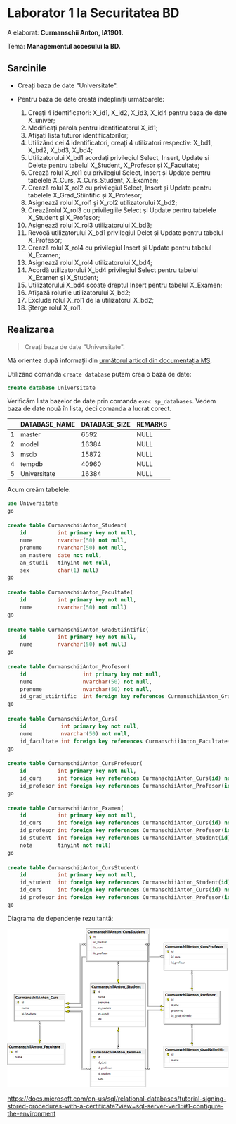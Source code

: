 # Laborator 1 la Securitatea BD

A elaborat: **Curmanschii Anton, IA1901.**

Tema: **Managementul accesului la BD.**


## Sarcinile

- Creați baza de date "Universitate".

- Pentru baza de date creată îndepliniți următoarele:
  1. Creați 4 identificatori: X_id1, X_id2, X_id3, X_id4 pentru baza de date X_univer;
  2. Modificați parola pentru identificatorul X_id1;
  3. Afișați lista tuturor identificatorilor;
  4. Utilizând cei 4 identificatori, creați 4 utilizatori respectiv: X_bd1, X_bd2, X_bd3, X_bd4;
  5. Utilizatorului X_bd1 acordați privilegiul Select, Insert, Update și Delete pentru tabelul
  X_Student, X_Profesor și X_Facultate;
  6. Crează rolul X_rol1 cu privilegiul Select, Insert și Update pentru tabelele X_Curs,
  X_Curs_Student, X_Examen;
  7. Crează rolul X_rol2 cu privilegiul Select, Insert și Update pentru tabelele X_Grad_Stiintific și
  X_Profesor;
  8. Asignează rolul X_rol1 și X_rol2 utilizatorului X_bd2;
  9. Creazărolul X_rol3 cu privilegiile Select și Update pentru tabelele X_Student și X_Profesor;
  10. Asignează rolul X_rol3 utilizatorului X_bd3;
  11. Revocă utilizatorului X_bd1 privilegiul Delet și Update pentru tabelul X_Profesor;
  12. Crează rolul X_rol4 cu privilegiul Insert și Update pentru tabelul X_Examen;
  13. Asignează rolul X_rol4 utilizatorului X_bd4;
  14. Acordă utilizatorului X_bd4 privilegiul Select pentru tabelul X_Examen și X_Student;
  15. Utilizatorului X_bd4 scoate dreptul Insert pentru tabelul X_Examen;
  16. Afișază rolurile utilizatorului X_bd2;
  17. Exclude rolul X_rol1 de la utilizatorul X_bd2;
  18. Șterge rolul X_rol1.


## Realizarea

> Creați baza de date "Universitate".

Mă orientez după informații din [următorul articol din documentația MS](https://docs.microsoft.com/en-us/sql/t-sql/lesson-1-creating-database-objects?view=sql-server-ver15).

Utilizând comanda `create database` putem crea o bază de date:

```sql
create database Universitate
```

Verificăm lista bazelor de date prin comanda `exec sp_databases`. 
Vedem baza de date nouă în lista, deci comanda a lucrat corect.

|   | DATABASE_NAME | DATABASE_SIZE | REMARKS |
|---|---------------|---------------|---------|
| 1 | master        | 6592          | NULL    |
| 2 | model         | 16384         | NULL    |
| 3 | msdb          | 15872         | NULL    |
| 4 | tempdb        | 40960         | NULL    |
| 5 | Universitate  | 16384         | NULL    |


Acum creăm tabelele:

```sql
use Universitate
go

create table CurmanschiiAnton_Student(
    id          int primary key not null,
    nume        nvarchar(50) not null,
    prenume     nvarchar(50) not null,
    an_nastere  date not null,
    an_studii   tinyint not null,
    sex         char(1) null)
go

create table CurmanschiiAnton_Facultate(
    id          int primary key not null,
    nume        nvarchar(50) not null)
go

create table CurmanschiiAnton_GradStiintific(
    id          int primary key not null,
    nume        nvarchar(50) not null)
go

create table CurmanschiiAnton_Profesor(
    id                  int primary key not null,
    nume                nvarchar(50) not null,
    prenume             nvarchar(50) not null,
    id_grad_stiintific  int foreign key references CurmanschiiAnton_GradStiintific(id) not null)
go

create table CurmanschiiAnton_Curs(
    id           int primary key not null,
    nume         nvarchar(50) not null,
    id_facultate int foreign key references CurmanschiiAnton_Facultate(id) not null)
go

create table CurmanschiiAnton_CursProfesor(
    id          int primary key not null,
    id_curs     int foreign key references CurmanschiiAnton_Curs(id) not null,
    id_profesor int foreign key references CurmanschiiAnton_Profesor(id) not null)
go

create table CurmanschiiAnton_Examen(
    id          int primary key not null,
    id_curs     int foreign key references CurmanschiiAnton_Curs(id) not null,
    id_profesor int foreign key references CurmanschiiAnton_Profesor(id) not null,
    id_student  int foreign key references CurmanschiiAnton_Student(id) not null,
    nota        tinyint not null)
go

create table CurmanschiiAnton_CursStudent(
    id          int primary key not null,
    id_student  int foreign key references CurmanschiiAnton_Student(id) not null,
    id_curs     int foreign key references CurmanschiiAnton_Curs(id) not null,
    id_profesor int foreign key references CurmanschiiAnton_Profesor(id) not null)
go
```


Diagrama de dependențe rezultantă:

![Diagrama rezultantă](images/diagram.png)

https://docs.microsoft.com/en-us/sql/relational-databases/tutorial-signing-stored-procedures-with-a-certificate?view=sql-server-ver15#1-configure-the-environment